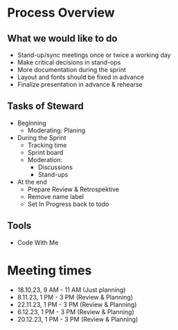 # Process Overview

## What we would like to do

- Stand-up/sync meetings once or twice a working day
- Make critical decisions in stand-ops
- More documentation during the sprint
- Layout and fonts should be fixed in advance
- Finalize presentation in advance & rehearse

## Tasks of Steward

- Beginning
    - Moderating: Planing
- During the Sprint
    - Tracking time
    - Sprint board
    - Moderation:
        - Discussions
        - Stand-ups
- At the end
    - Prepare Review & Retrospektive
    - Remove name label
    - Set In Progress back to todo

## Tools

- Code With Me

# Meeting times

- 18.10.23, 9 AM - 11 AM (Just planning)
- 8.11.23, 1 PM - 3 PM (Review & Planning)
- 22.11.23, 1 PM - 3 PM (Review & Planning)
- 6.12.23, 1 PM - 3 PM (Review & Planning)
- 20.12.23, 1 PM - 3 PM (Review & Planning)

